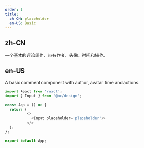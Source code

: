 ```yaml
---
order: 1
title:
  zh-CN: placeholder
  en-US: Basic
---
```


## zh-CN

一个基本的评论组件，带有作者、头像、时间和操作。

##  en-US

A basic comment component with author, avatar, time and actions.

```js
import React from 'react';
import { Input } from '@oc/design';

const App = () => {
  return (
          <>
            <Input placeholder='placeholder'/>
          </>
  );
};

export default App;
```
